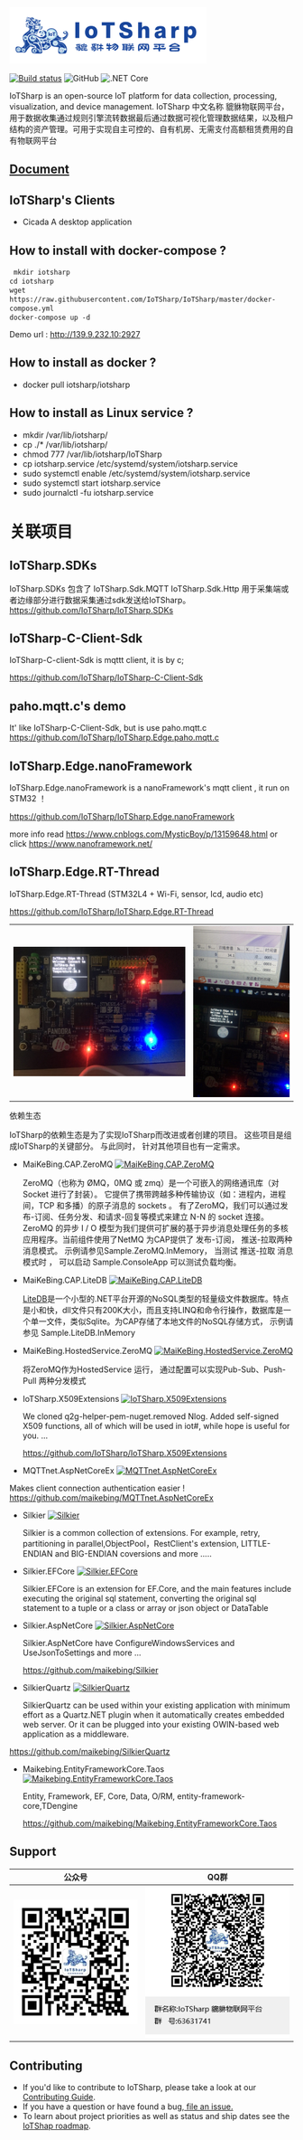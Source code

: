 ![IOTSharp LOGO](docs/images/350x100.png)  

[![Build status](https://ci.appveyor.com/api/projects/status/5o23f5vss89ct2lw/branch/master?svg=true)](https://ci.appveyor.com/project/MaiKeBing/iotsharp/branch/master)
![GitHub](https://img.shields.io/github/license/iotsharp/iotsharp.svg)
![.NET Core](https://github.com/IoTSharp/IoTSharp/workflows/.NET%20Core/badge.svg?branch=master)


IoTSharp is an open-source IoT platform for data collection, processing, visualization, and device management.
IoTSharp 中文名称  貔貅物联网平台，用于数据收集通过规则引擎流转数据最后通过数据可视化管理数据结果，以及租户结构的资产管理。可用于实现自主可控的、自有机房、无需支付高额租赁费用的自有物联网平台 


## [Document](https://docs.iotsharp.io)

## IoTSharp's Clients 
 - Cicada    A desktop application   


## How to install with docker-compose  ?

```
 mkdir iotsharp
cd iotsharp 
wget https://raw.githubusercontent.com/IoTSharp/IoTSharp/master/docker-compose.yml
docker-compose up -d  
```

Demo url : http://139.9.232.10:2927


## How to install as docker ?

  -  docker pull iotsharp/iotsharp


## How to install as Linux service  ?

 -  mkdir  /var/lib/iotsharp/
 -	cp ./*  /var/lib/iotsharp/
 -	chmod 777 /var/lib/iotsharp/IoTSharp
 -	cp  iotsharp.service   /etc/systemd/system/iotsharp.service
 -	sudo systemctl enable  /etc/systemd/system/iotsharp.service 
 -	sudo systemctl start  iotsharp.service 
 -	sudo journalctl -fu  iotsharp.service 

# 关联项目

##  IoTSharp.SDKs

IoTSharp.SDKs  包含了 IoTSharp.Sdk.MQTT  IoTSharp.Sdk.Http 用于采集端或者边缘部分进行数据采集通过sdk发送给IoTSharp。 
https://github.com/IoTSharp/IoTSharp.SDKs
 

## IoTSharp-C-Client-Sdk

IoTSharp-C-client-Sdk is mqttt client, it is by   c;

 https://github.com/IoTSharp/IoTSharp-C-Client-Sdk

## paho.mqtt.c's demo 

It' like IoTSharp-C-Client-Sdk, but is use paho.mqtt.c
 https://github.com/IoTSharp/IoTSharp.Edge.paho.mqtt.c

## IoTSharp.Edge.nanoFramework

IoTSharp.Edge.nanoFramework is a nanoFramework's mqtt client , it run on STM32 ！

  https://github.com/IoTSharp/IoTSharp.Edge.nanoFramework

more info read https://www.cnblogs.com/MysticBoy/p/13159648.html
or click  https://www.nanoframework.net/

##  IoTSharp.Edge.RT-Thread

IoTSharp.Edge.RT-Thread (STM32L4 + Wi-Fi, sensor, lcd, audio etc)

https://github.com/IoTSharp/IoTSharp.Edge.RT-Thread




|                                                              |                                                              |
| ------------------------------------------------------------ | ------------------------------------------------------------ |
| <img src="docs/images/20190615010003.jpg" alt="20190615010003.jpg" style="zoom: 67%;" /> | <img src="docs/images/20190615010115.jpg" alt="20190615010115.jpg" style="zoom: 50%;" /> |

依赖生态
 
IoTSharp的依赖生态是为了实现IoTSharp而改进或者创建的项目。 这些项目是组成IoTSharp的关键部分。 与此同时， 针对其他项目也有一定需求。


- MaiKeBing.CAP.ZeroMQ [![MaiKeBing.CAP.ZeroMQ](https://img.shields.io/nuget/v/MaiKeBing.CAP.ZeroMQ.svg)](https://www.nuget.org/packages/MaiKeBing.CAP.ZeroMQ/)

  ZeroMQ（也称为 ØMQ，0MQ 或 zmq）是一个可嵌入的网络通讯库（对 Socket 进行了封装）。 它提供了携带跨越多种传输协议（如：进程内，进程间，TCP 和多播）的原子消息的 sockets 。 有了ZeroMQ，我们可以通过发布-订阅、任务分发、和请求-回复等模式来建立 N-N 的 socket 连接。 ZeroMQ 的异步 I / O 模型为我们提供可扩展的基于异步消息处理任务的多核应用程序。当前组件使用了NetMQ 为CAP提供了 发布-订阅， 推送-拉取两种消息模式。 示例请参见Sample.ZeroMQ.InMemory， 当测试 推送-拉取 消息模式时 ， 可以启动 Sample.ConsoleApp 可以测试负载均衡。

- MaiKeBing.CAP.LiteDB  [![MaiKeBing.CAP.LiteDB](https://img.shields.io/nuget/v/MaiKeBing.CAP.LiteDB.svg)](https://www.nuget.org/packages/MaiKeBing.CAP.LiteDB/)
   
   [LiteDB](http://www.litedb.org/)是一个小型的.NET平台开源的NoSQL类型的轻量级文件数据库。特点是小和快，dll文件只有200K大小，而且支持LINQ和命令行操作，数据库是一个单一文件，类似Sqlite。为CAP存储了本地文件的NoSQL存储方式， 示例请参见 Sample.LiteDB.InMemory
   

- MaiKeBing.HostedService.ZeroMQ  [![MaiKeBing.HostedService.ZeroMQ](https://img.shields.io/nuget/v/MaiKeBing.HostedService.ZeroMQ.svg)](https://www.nuget.org/packages/MaiKeBing.HostedService.ZeroMQ/)

  将ZeroMQ作为HostedService 运行， 通过配置可以实现Pub-Sub、Push-Pull 两种分发模式
 
- IoTSharp.X509Extensions  [![IoTSharp.X509Extensions](https://img.shields.io/nuget/v/IoTSharp.X509Extensions.svg)](https://www.nuget.org/packages/IoTSharp.X509Extensions/)

   We cloned q2g-helper-pem-nuget.removed     Nlog. Added self-signed X509 functions, all of which will be used in iot#, while hope is useful for you. ...

   https://github.com/IoTSharp/IoTSharp.X509Extensions


- MQTTnet.AspNetCoreEx  [![MQTTnet.AspNetCoreEx](https://img.shields.io/nuget/v/MQTTnet.AspNetCoreEx.svg)](https://www.nuget.org/packages/MQTTnet.AspNetCoreEx/)

Makes client connection authentication easier  ! 
 https://github.com/maikebing/MQTTnet.AspNetCoreEx

- Silkier    [![Silkier](https://img.shields.io/nuget/v/Silkier.svg)](https://www.nuget.org/packages/Silkier/) 

   Silkier is a common collection of extensions. For example, retry, partitioning in parallel,ObjectPool，RestClient's extension, LITTLE-ENDIAN and BIG-ENDIAN coversions and more .....


-  Silkier.EFCore   [![Silkier.EFCore](https://img.shields.io/nuget/v/Silkier.EFCore.svg)](https://www.nuget.org/packages/Silkier.EFCore/)

   Silkier.EFCore is an extension for EF.Core, and the main features include executing the original sql statement, converting the original sql statement to a tuple or a class or array or json object or DataTable


- Silkier.AspNetCore  [![Silkier.AspNetCore](https://img.shields.io/nuget/v/Silkier.AspNetCore.svg)](https://www.nuget.org/packages/Silkier.AspNetCore/)

   Silkier.AspNetCore have ConfigureWindowsServices and UseJsonToSettings and more ...

  https://github.com/maikebing/Silkier

- SilkierQuartz   [![SilkierQuartz](https://img.shields.io/nuget/v/SilkierQuartz.svg)](https://www.nuget.org/packages/SilkierQuartz/)

   SilkierQuartz can be used within your existing application with minimum effort as a Quartz.NET plugin when it automatically creates embedded web server. Or it can be plugged into your existing OWIN-based web application as a middleware.

https://github.com/maikebing/SilkierQuartz

- Maikebing.EntityFrameworkCore.Taos   [![Maikebing.EntityFrameworkCore.Taos](https://img.shields.io/nuget/v/Maikebing.EntityFrameworkCore.Taos.svg)](https://www.nuget.org/packages/Maikebing.EntityFrameworkCore.Taos/)

   Entity, Framework, EF, Core, Data, O/RM, entity-framework-core,TDengine

   https://github.com/maikebing/Maikebing.EntityFrameworkCore.Taos



## Support

| 公众号 |    QQ群  |
| ------ | ---- |
| ![](docs/images/qrcode.jpg) | ![](docs/images/IoTSharpQQGruop.png) |

## Contributing
 - If you'd like to contribute to IoTSharp, please take a look at our [Contributing Guide](contributing.md).
 - If you have a question or have found a bug,[ file an issue.](https://github.com/IoTSharp/IoTSharp/issues)
 - To learn about project priorities as well as status and ship dates see the [IoTShap roadmap](roadmap.md).

